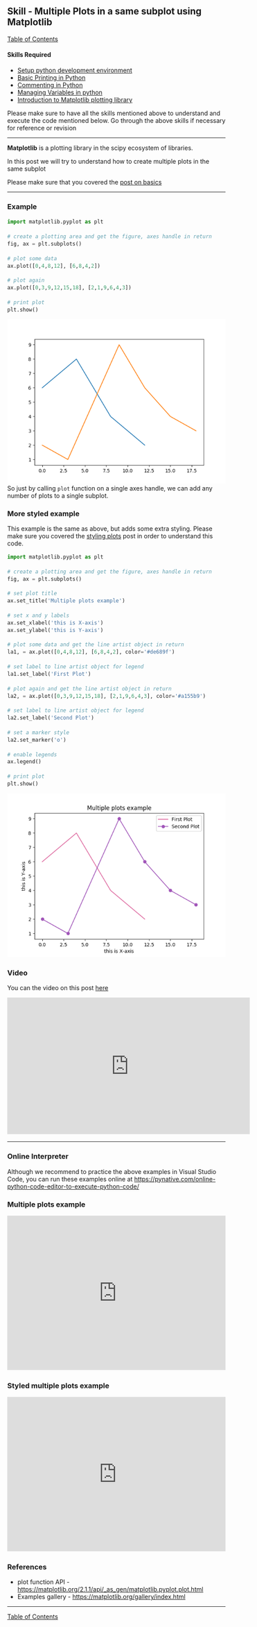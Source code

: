 ## Skill - Multiple Plots in a same subplot using Matplotlib
[Table of Contents](https://nagasudhir.blogspot.com/2020/04/taming-python-table-of-contents.html)

#### Skills Required
* [Setup python development environment](https://nagasudhir.blogspot.com/2020/04/setup-python-development-environment_14.html)
* [Basic Printing in Python](https://nagasudhir.blogspot.com/2020/04/basic-printing-in-python.html)
* [Commenting in Python](https://nagasudhir.blogspot.com/2020/04/comments-in-python.html)
* [Managing Variables in python](https://nagasudhir.blogspot.com/2020/04/managing-variables-in-python.html)
* [Introduction to Matplotlib plotting library](https://nagasudhir.blogspot.com/2020/05/intro-to-matplotlib.html)

Please make sure to have all the skills mentioned above to understand and execute the code mentioned below. Go through the above skills if necessary for reference or revision
<hr/>

**Matplotlib** is a plotting library in the scipy ecosystem of libraries.

In this post we will try to understand how to create multiple plots in the same subplot

Please make sure that you covered the [post on basics](https://nagasudhir.blogspot.com/2020/05/intro-to-matplotlib.html)

<hr/>

### Example
```python
import matplotlib.pyplot as plt

# create a plotting area and get the figure, axes handle in return
fig, ax = plt.subplots()

# plot some data
ax.plot([0,4,8,12], [6,8,4,2])

# plot again
ax.plot([0,3,9,12,15,18], [2,1,9,6,4,3])

# print plot
plt.show()
```
![basic multiple plots output](https://github.com/nagasudhirpulla/taming_python/raw/master/blog/skills/assets/img/basic_multiple_plots.png)
So just by calling `plot` function on a single axes handle, we can add any number of plots to a single subplot.

### More styled example
This example is the same as above, but adds some extra styling.
Please make sure you covered the [styling plots](https://nagasudhir.blogspot.com/2020/05/styling-matplotlib-plots.html) post in order to understand this code.
```python
import matplotlib.pyplot as plt

# create a plotting area and get the figure, axes handle in return
fig, ax = plt.subplots()

# set plot title
ax.set_title('Multiple plots example')

# set x and y labels
ax.set_xlabel('this is X-axis')
ax.set_ylabel('this is Y-axis')

# plot some data and get the line artist object in return
la1, = ax.plot([0,4,8,12], [6,8,4,2], color='#de689f')

# set label to line artist object for legend
la1.set_label('First Plot')

# plot again and get the line artist object in return
la2, = ax.plot([0,3,9,12,15,18], [2,1,9,6,4,3], color='#a155b9')

# set label to line artist object for legend
la2.set_label('Second Plot')

# set a marker style
la2.set_marker('o')

# enable legends
ax.legend()

# print plot
plt.show()
```
![styled basic multiple plots output](https://github.com/nagasudhirpulla/taming_python/raw/master/blog/skills/assets/img/basic_multiple_plots_styled.png)
### Video
You can the video on this post [here](https://youtu.be/2AOZx14y8Xk)

<iframe width="560" height="315" src="https://www.youtube.com/embed/2AOZx14y8Xk" title="YouTube video player" frameborder="0" allow="accelerometer; autoplay; clipboard-write; encrypted-media; gyroscope; picture-in-picture" allowfullscreen></iframe>
<hr/>

### Online Interpreter
Although we recommend to practice the above examples in Visual Studio Code, you can run these examples online at https://pynative.com/online-python-code-editor-to-execute-python-code/

### Multiple plots example
<iframe src="https://trinket.io/embed/python3/3bc5748621" width="100%" height="356" frameborder="0" marginwidth="0" marginheight="0" allowfullscreen></iframe>

### Styled multiple plots example
<iframe src="https://trinket.io/embed/python3/93046401c2" width="100%" height="356" frameborder="0" marginwidth="0" marginheight="0" allowfullscreen></iframe>

### References
*  plot function API - https://matplotlib.org/2.1.1/api/_as_gen/matplotlib.pyplot.plot.html
* Examples gallery - https://matplotlib.org/gallery/index.html

<hr/>

[Table of Contents](https://nagasudhir.blogspot.com/2020/04/taming-python-table-of-contents.html)


<!--stackedit_data:
eyJwcm9wZXJ0aWVzIjoidGl0bGU6IE11bHRpcGxlIFBsb3RzIG
luIGEgc2FtZSBzdWJwbG90IHVzaW5nIE1hdHBsb3RsaWJcbmF1
dGhvcjogTmFnYXN1ZGhpciBQdWxsYVxuZGF0ZTogJzIwMjAtMD
UtMDknXG50YWdzOiAncHl0aG9uLCBsZWFybmluZywgdHV0b3Jp
YWwsIHRhbWluZ19weXRob25fc2tpbGwnXG5jYXRlZ29yaWVzOi
B0YW1pbmdfcHl0aG9uX3NraWxsXG4iLCJoaXN0b3J5IjpbMzgz
MTAzMTU3LC0yMDQyMDcxMTc3LDE2ODY5NTA1MTEsLTUwMDA1OT
MxLC03MzEzMTE1MCwtMTY5Mzg3NzI5Ml19
-->
